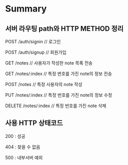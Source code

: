 Summary
=======

서버 라우팅 path와 HTTP METHOD 정리
-----------------------------------

POST /auth/signin // 로그인

POST /auth/signup // 회원가입

GET /notes // 사용자가 작성한 note 목록 전송

GET /notes/:index // 특정 번호를 가진 note의 정보 전송

POST /notes // 특정 사용자의 note 작성

PUT /notes/:index // 특정 번호를 가진 note의 정보 수정

DELETE /notes/:index // 특정 번호를 가진 note 삭제


사용 HTTP 상태코드
------------------


200 : 성공

404 : 찾을 수 없음

500 : 내부서버 예외

